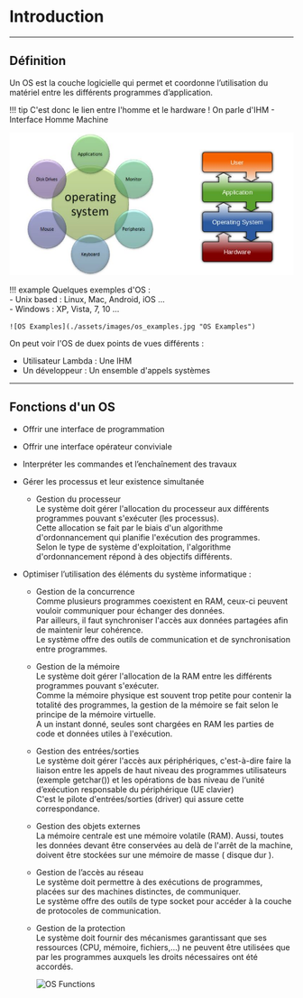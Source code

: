 # Introduction

---

## Définition

Un OS est la couche logicielle qui permet et coordonne l’utilisation du matériel entre les différents programmes d’application.  

!!! tip
    C'est donc le lien entre l'homme et le hardware ! On parle d'IHM - Interface Homme Machine
    
![Vues Centriques et en Couches](assets/images/intro/os_intro.jpg "Vues Centriques et en Couches")

!!! example
    Quelques exemples d'OS :   
        - Unix based : Linux, Mac, Android, iOS ...  
        - Windows : XP, Vista, 7, 10 ...  
        
    ![OS Examples](./assets/images/os_examples.jpg "OS Examples")

On peut voir l'OS de duex points de vues différents :  

- Utilisateur Lambda : Une IHM  
- Un développeur : Un ensemble d'appels systèmes

---

## Fonctions d'un OS

- Offrir une interface de programmation
- Offrir une interface opérateur conviviale
- Interpréter les commandes et l’enchaînement des travaux    
- Gérer les processus et leur existence simultanée

    - Gestion du processeur  
      Le système doit gérer l'allocation du processeur aux différents programmes pouvant s'exécuter (les processus).   
      Cette allocation se fait par le biais d'un algorithme d'ordonnancement qui  planifie l'exécution des programmes.   
      Selon le type de système d'exploitation, l'algorithme d'ordonnancement répond à des objectifs différents.
      
- Optimiser l’utilisation des éléments du système informatique :

    - Gestion de la concurrence  
      Comme plusieurs programmes coexistent en RAM, ceux-ci peuvent vouloir communiquer pour échanger des données.  
      Par ailleurs, il faut synchroniser l'accès aux données partagées afin de maintenir leur cohérence.   
      Le système offre des outils de communication et de synchronisation entre programmes.

    - Gestion de la mémoire  
      Le système doit gérer l'allocation de la RAM entre les différents programmes pouvant s'exécuter.  
      Comme la mémoire physique est souvent trop petite pour contenir la totalité des programmes, la gestion de la mémoire se fait selon le principe de la mémoire virtuelle.  
      A un instant donné, seules sont chargées en RAM les parties de code et données utiles à l'exécution.

    - Gestion des entrées/sorties  
      Le système doit gérer l'accès aux périphériques, c'est-à-dire faire la liaison entre les appels de haut niveau des programmes utilisateurs (exemple getchar()) et les opérations de bas niveau de l‘unité d’exécution responsable du périphérique (UE clavier)   
      C'est le pilote d'entrées/sorties (driver) qui assure cette correspondance.
      
    - Gestion des objets externes  
      La mémoire centrale est une mémoire volatile (RAM). Aussi, toutes les données devant être conservées au delà de l'arrêt de la machine, doivent être stockées sur une mémoire de masse ( disque dur ).  
      
    - Gestion de l’accès au réseau  
      Le système doit permettre à des exécutions de programmes, placées sur des machines distinctes, de communiquer.  
      Le système offre des outils de type socket pour accéder à la couche de protocoles de communication.
      
    - Gestion de la protection  
      Le système doit fournir des mécanismes garantissant que ses ressources (CPU, mémoire, fichiers,…) ne peuvent être utilisées que par les programmes auxquels les droits nécessaires ont été accordés.
      

        ![OS Functions](./assets/images/os_functions.jpg "OS Functions")

    